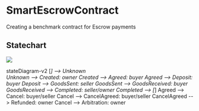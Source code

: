 # SmartEscrowContract
Creating a benchmark contract for Escrow payments

## Statechart
[![](https://mermaid.ink/img/eyJjb2RlIjoic3RhdGVEaWFncmFtLXYyXG4gICAgWypdIC0tPiBVbmtub3duICAgIFxuICAgIFVua25vd24gLS0-IENyZWF0ZWQ6IG93bmVyXG4gICAgQ3JlYXRlZCAtLT4gQWdyZWVkOiBidXllclxuICAgIEFncmVlZCAtLT4gRGVwb3NpdDogYnV5ZXJcbiAgICBEZXBvc2l0IC0tPiBHb29kc1NlbnQ6IHNlbGxlclxuICAgIEdvb2RzU2VudCAtLT4gR29vZHNSZWNlaXZlZDogYnV5ZXJcbiAgICBHb29kc1JlY2VpdmVkIC0tPiBDb21wbGV0ZWQ6IHNlbGxlci9vd25lclxuICAgIENvbXBsZXRlZCAtLT4gWypdXG4gICAgQWdyZWVkIC0tPiBDYW5jZWw6IGJ1eWVyL3NlbGxlclxuICAgIENhbmNlbCAtLT4gQ2FuY2VsQWdyZWVkOiBidXllci9zZWxsZXJcbiAgICBDYW5jZWxBZ3JlZWQgLS0-IFJlZnVuZGVkOiBvd25lclxuICAgIENhbmNlbCAtLT4gQXJiaXRyYXRpb246IG93bmVyIiwibWVybWFpZCI6eyJ0aGVtZSI6ImRlZmF1bHQifSwidXBkYXRlRWRpdG9yIjpmYWxzZX0)](https://mermaid-js.github.io/mermaid-live-editor/#/edit/eyJjb2RlIjoic3RhdGVEaWFncmFtLXYyXG4gICAgWypdIC0tPiBVbmtub3duICAgIFxuICAgIFVua25vd24gLS0-IENyZWF0ZWQ6IG93bmVyXG4gICAgQ3JlYXRlZCAtLT4gQWdyZWVkOiBidXllclxuICAgIEFncmVlZCAtLT4gRGVwb3NpdDogYnV5ZXJcbiAgICBEZXBvc2l0IC0tPiBHb29kc1NlbnQ6IHNlbGxlclxuICAgIEdvb2RzU2VudCAtLT4gR29vZHNSZWNlaXZlZDogYnV5ZXJcbiAgICBHb29kc1JlY2VpdmVkIC0tPiBDb21wbGV0ZWQ6IHNlbGxlci9vd25lclxuICAgIENvbXBsZXRlZCAtLT4gWypdXG4gICAgQWdyZWVkIC0tPiBDYW5jZWw6IGJ1eWVyL3NlbGxlclxuICAgIENhbmNlbCAtLT4gQ2FuY2VsQWdyZWVkOiBidXllci9zZWxsZXJcbiAgICBDYW5jZWxBZ3JlZWQgLS0-IFJlZnVuZGVkOiBvd25lclxuICAgIENhbmNlbCAtLT4gQXJiaXRyYXRpb246IG93bmVyIiwibWVybWFpZCI6eyJ0aGVtZSI6ImRlZmF1bHQifSwidXBkYXRlRWRpdG9yIjpmYWxzZX0)

stateDiagram-v2
    [*] --> Unknown    
    Unknown --> Created: owner
    Created --> Agreed: buyer
    Agreed --> Deposit: buyer
    Deposit --> GoodsSent: seller
    GoodsSent --> GoodsReceived: buyer
    GoodsReceived --> Completed: seller/owner
    Completed --> [*]
    Agreed --> Cancel: buyer/seller
    Cancel --> CancelAgreed: buyer/seller
    CancelAgreed --> Refunded: owner
    Cancel --> Arbitration: owner
